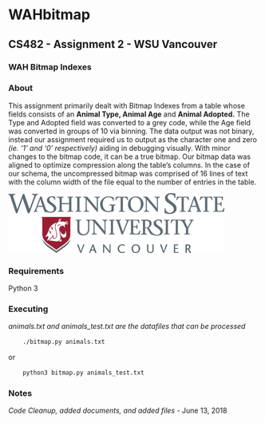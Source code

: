 # WAHbitmap
## CS482 - Assignment 2 - WSU Vancouver
### WAH Bitmap Indexes
### About
This  assignment  primarily  dealt  with  Bitmap  Indexes  from  a  table  whose  fields  consists  of  an  **Animal  Type,
Animal  Age**  and  **Animal  Adopted.**   The  Type  and  Adopted  field  was  converted  to  a  grey  code,  while  the  Age
field  was  converted  in  groups  of  10  via  binning.
The data output was not binary,  instead our assignment required us to output as the character one and zero
*(ie.  ‘1’ and ‘0’ respectively)* aiding in debugging visually.  With minor changes to the bitmap code, it can be a true
bitmap.  Our bitmap data was aligned to optimize compression along the table’s columns.  In the case of our schema,
the uncompressed bitmap was comprised of 16 lines of text with the column width of the file equal to the number of
entries in the table.

![WSU Vancouver](WSUV.png)

### Requirements
Python 3

### Executing
*animals.txt and animals_test.txt are the datafiles that can be processed*
```sh
    ./bitmap.py animals.txt
```
or
```sh
    python3 bitmap.py animals_test.txt
```
### Notes
*Code Cleanup, added documents, and added files* - June 13, 2018
